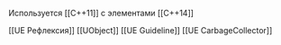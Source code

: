 Используется [[C++11]] с элементами [[C++14]]

[[UE Рефлексия]]
[[UObject]]
[[UE Guideline]]
[[UE CarbageCollector]]
